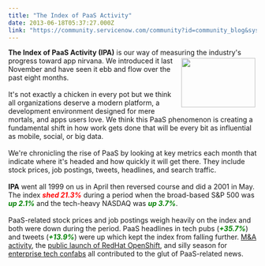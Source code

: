 ```yaml
---
title: "The Index of PaaS Activity"
date: 2013-06-18T05:37:27.000Z
link: "https://community.servicenow.com/community?id=community_blog&sys_id=abace625dbd0dbc01dcaf3231f961961"
---
```

<p><b>The Index of PaaS Activity (IPA)</b> is our way of measuring the industry's progress toward app nirvana. <img  alt="" class="jive-image" src="a452418adbd01b04ed6af3231f96195d.iix" height="100" width="150" align="right" hspace="3" vspace="3" />We introduced it last November and have seen it ebb and flow over the past eight months. <br /><br />It's not exactly a chicken in every pot but we think all organizations deserve a modern platform, a development environment designed for mere mortals, and apps users love. We think this PaaS phenomenon is creating a fundamental shift in how work gets done that will be every bit as influential as mobile, social, or big data. <br /><!--break--><br />We're chronicling the rise of PaaS by looking at key metrics each month that indicate where it's headed and how quickly it will get there. They include stock prices, job postings, tweets, headlines, and search traffic.<br /><br /><b>IPA</b> went all 1999 on us in April then reversed course and did a 2001 in May. The index <i><b><font color="red">shed 21.3%</font></b></i> during a period when the broad-based S&amp;P 500 was <i><b><font color="green">up 2.1%</font></b></i> and the tech-heavy NASDAQ was <i><b><font color="green">up 3.7%</font></b></i>. <br /><br />PaaS-related stock prices and job postings weigh heavily on the index and both were down during the period. PaaS headlines in tech pubs (<i><b><font color="green">+35.7%</font></b></i>) and tweets (<i><b><font color="green">+13.9%</font></b></i>) were up which kept the index from falling further. <a title="gaom.com/2013/06/13/breaking-savvis-to-buy-appfog/" href="http://gigaom.com/2013/06/13/breaking-savvis-to-buy-appfog/" rel="lightframe">M&amp;A activity</a>, the <a title="w.zdnet.com/red-hat-opens-openshift-paas-cloud-for-business-7000016635/" href="http://www.zdnet.com/red-hat-opens-openshift-paas-cloud-for-business-7000016635/" rel="lightframe">public launch of RedHat OpenShift</a>, and silly season for <a title="w.zdnet.com/dissecting-the-converged-cloud-news-from-hp-discover-what-it-means-7000016765/" href="http://www.zdnet.com/dissecting-the-converged-cloud-news-from-hp-discover-what-it-means-7000016765/" rel="lightframe">enterprise tech confabs</a> all contributed to the glut of PaaS-related news.</p>
